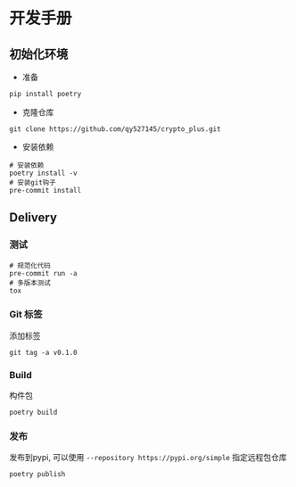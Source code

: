 # 开发手册

## 初始化环境

- 准备

```bash
pip install poetry
```

- 克隆仓库

```shell script
git clone https://github.com/qy527145/crypto_plus.git
```

- 安装依赖

```shell script
# 安装依赖
poetry install -v
# 安装git钩子
pre-commit install
```

## Delivery

### 测试

```shell script
# 规范化代码
pre-commit run -a
# 多版本测试
tox
```

### Git 标签

添加标签

```shell script
git tag -a v0.1.0
```

### Build

构件包

```shell script
poetry build
```

### 发布

发布到pypi, 可以使用 `--repository https://pypi.org/simple` 指定远程包仓库

```shell script
poetry publish
```
